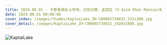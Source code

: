 ```yaml
---
title: 2024.08.01 - 卡普泰湖水上市场，兰加马蒂，孟加拉 (© Azim Khan Ronnie/Amazing Aerial Agency)
date: 2024.08.01 00:00:00
cover_index: /images/thumbs/KaptaiLake_ZH-CN9085738832_533x300.jpg
cover_detail: /images/KaptaiLake_ZH-CN9085738832_1920x1080.jpg
---
```


![KaptaiLake](/images/KaptaiLake_ZH-CN9085738832_1920x1080.jpg)
